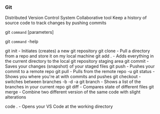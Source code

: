 ### Git
Distributed Version Control System
Collaborative tool
Keep a history of source code to track changes
    by pushing commits

git `command` [parameters]

git `command` -help

git init - Initiates (creates) a new git repository
git clone - Pull a directory from a repo and store it on my local machine
git add . - Adds everything in the current directory to the local git repository staging area
git commit - Saves your changes (snapshot) of your staged files
git push - Pushes your commit to a remote repo
git pull - Pulls from the remote repo
    -u 
git status - Shows you where you're at with commits and pushes
git checkout - switches between branches
    -b
    -d
    -a
git branch - Shows a list of the branches in your current repo
git diff - Compares state of different files
git merge - Combine two different version of the same code with slight alterations


code . - Opens your VS Code at the working directory